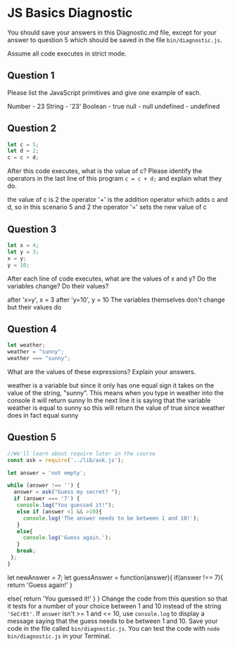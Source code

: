 # JS Basics Diagnostic

You should save your answers in this Diagnostic.md file, except for your answer to
question 5 which should be saved in the file `bin/diagnostic.js`.

Assume all code executes in strict mode.

## Question 1

Please list the JavaScript primitives and give one example of each.

Number - 23
String - '23'
Boolean - true
null - null
undefined - undefined

## Question 2

```js
let c = 5;
let d = 2;
c = c + d;

```

After this code executes, what is the value of c?  Please identify the operators in the last line of this program `c = c + d;` and explain what they do.

the value of c is 2
the operator '+' is the addition operator which adds c and d, so in this scenario 5 and 2
the operator '=' sets the new value of c


## Question 3

```js
let x = 4;
let y = 3;
x = y;
y = 10;
```

After each line of code executes, what are the values of x and y?  Do the variables change?  Do their values?

after 'x=y', x = 3
after 'y=10', y = 10
The variables themselves don't change but their values do


## Question 4

```js
let weather;
weather = "sunny";
weather === "sunny";
```

What are the values of these expressions?  Explain your answers.

weather is a variable but since it only has one equal sign it takes on the value of the string, "sunny". This means when you type in weather into the console it will return sunny
In the next line it is saying that the variable weather is equal to sunny so this will return the value of true since weather does in fact equal sunny

## Question 5

```js
//We'll learn about require later in the course
const ask = require('../lib/ask.js');

let answer = 'not empty';

while (answer !== '') {
  answer = ask("Guess my secret? ");
  if (answer === '7') {
   console.log("You guessed it!");
   else if (answer <1 && >10){
     console.log('The answer needs to be between 1 and 10!');
   }
   else{
     console.log('Guess again.');
   }
   break;
 };
}
```

let newAnswer = 7;
let guessAnswer = function(answer){
  if(answer !== 7){
    return 'Guess again!'
  }

  else{
    return 'You guessed it!'
  }
}
Change the code from this question so that it tests for a number of your choice
between 1 and 10 instead of the string `'SeCrEt'`.  If `answer` isn't >= 1 and
<= 10, use `console.log` to display a message saying that the guess needs to
be between 1 and 10.  Save your code in the file called `bin/diagnostic.js`.
You can test the code with `node bin/diagnostic.js` in your Terminal.
